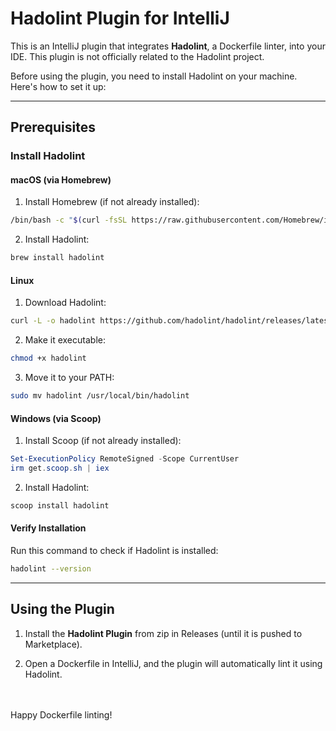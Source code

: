 # Hadolint Plugin for IntelliJ

This is an IntelliJ plugin that integrates **Hadolint**, a Dockerfile linter, into your IDE.
This plugin is not officially related to the Hadolint project. 

Before using the plugin, you need to install Hadolint on your machine. Here's how to set it up:

---

## Prerequisites

### Install Hadolint

#### **macOS** (via Homebrew)

1. Install Homebrew (if not already installed):
  
  ```bash
  /bin/bash -c "$(curl -fsSL https://raw.githubusercontent.com/Homebrew/install/HEAD/install.sh)"
  ```
  
2. Install Hadolint:
  
  ```bash
  brew install hadolint
  ```
  

#### **Linux**

1. Download Hadolint:
  
  ```bash
  curl -L -o hadolint https://github.com/hadolint/hadolint/releases/latest/download/hadolint-Linux-x86_64
  ```
  
2. Make it executable:
  
  ```bash
  chmod +x hadolint
  ```
  
3. Move it to your PATH:
  
  ```bash
  sudo mv hadolint /usr/local/bin/hadolint
  ```
  

#### **Windows** (via Scoop)

1. Install Scoop (if not already installed):
  
  ```powershell
  Set-ExecutionPolicy RemoteSigned -Scope CurrentUser
  irm get.scoop.sh | iex
  ```
  
2. Install Hadolint:
  
  ```powershell
  scoop install hadolint
  ```
  

#### **Verify Installation**

Run this command to check if Hadolint is installed:

```bash
hadolint --version
```

---

## Using the Plugin

1. Install the **Hadolint Plugin** from zip in Releases (until it is pushed to Marketplace).
  
2. Open a Dockerfile in IntelliJ, and the plugin will automatically lint it using Hadolint.
  
<br><br>
Happy Dockerfile linting!
